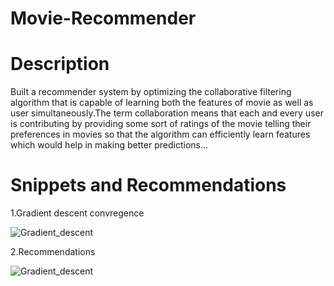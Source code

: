 # Movie-Recommender
 
# Description 
Built a recommender system by optimizing the collaborative filtering algorithm that is capable of learning both the features of movie as well as  user simultaneously.The term collaboration means that each and every user is contributing by providing some sort of ratings of the movie telling their preferences in movies so that the algorithm can efficiently learn features which would help in making better predictions...

# Snippets and Recommendations
1.Gradient descent convregence

![Gradient_descent](https://user-images.githubusercontent.com/84433782/129437597-5b007c8f-5082-49b9-a160-d922e8bfa1a0.png)


2.Recommendations


![Gradient_descent](https://user-images.githubusercontent.com/84433782/129437650-a6f91886-bf77-4c17-81bd-507880eaab1a.png)

